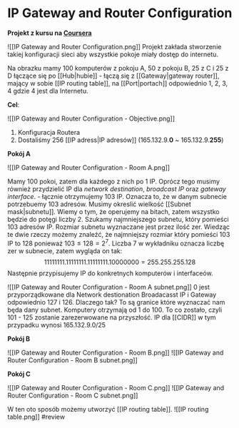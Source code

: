 # IP Gateway and Router Configuration
**Projekt z kursu na [Coursera](https://www.coursera.org/learn/tcpip)**

![[IP Gateway and Router Configuration.png]]
Projekt zakłada stworzenie takiej konfiguracji sieci aby wszystkie pokoje miały dostęp do internetu.

Na obrazku mamy 100 komputerów z pokoju A, 50 z pokoju B, 25 z C i 25 z D łączące się po [[Hub|hubie]] - łączą się z [[Gateway|gateway router]], mający w sobie [[IP routing table]], na [[Port|portach]] odpowiednio 1, 2, 3, 4 gdzie 4 jest dla Internetu.  

**Cel**:

![[IP Gateway and Router Configuration - Objective.png]]
1. Konfiguracja Routera
2. Dostaliśmy 256 [[IP adress|IP adresów]] (165.132.9.**0** ~ 165.132.9.**255**)

**Pokój A**

![[IP Gateway and Router Configuration - Room A.png]]

Mamy 100 pokoi, zatem dla każdego z nich po 1 IP. Oprócz tego musimy również przydzielić IP dla *network destination*, *broadcast IP* oraz *gateway interface*. - łącznie otrzymujemy 103 IP.
Oznacza to, że w danym subnecie potrzebuemy 103 adresów. Musimy okreslić wielkość [[Subnet mask|subnetu]]. Wiemy o tym, że operujemy na bitach, zatem wszystko będzie do potęgi liczby 2. Szukamy najmniejszego subnetu, który pomieści 103 adresów IP. Rozmiar subnetu wyznaczane jest przez ilość zer.
Wiedząc te dwie rzeczy możemy znaleźć, że najmniejszy rozmiar który pomieści 103 IP to 128 ponieważ $103 \leq 128=2^{7}$.  Liczba 7 w wykładniku oznacza liczbę zer w subnecie, zatem wygląda on tak: 
$$ 11111111.11111111.11111111.10000000 = 255.255.255.128$$
Następnie przypisujemy IP do konkretnych komputerów i interfaceów.

![[IP Gateway and Router Configuration - Room A subnet.png]]
0 jest przyporządkowane dla Network destionation
Broadacasst IP i Gateway odpowiednio 127 i 126. Dlaczego tak? To są granice które wyznaczać nam będa dany subnet. Komputery otrzymają od 1 do 100. To co zostało, czyli 101 - 125 zostanie zarezerwowane na przyszłość.
IP dla [[CIDR]] w tym przypadku wynosi 165.132.9.0/25 

**Pokój B**

![[IP Gateway and Router Configuration - Room B.png]]
![[IP Gateway and Router Configuration - Room B subnet.png]]

**Pokój C**

![[IP Gateway and Router Configuration - Room C.png]]
![[IP Gateway and Router Configuration - Room C subnet.png]]

W ten oto sposób możemy utworzyć [[IP routing table]].
![[IP routing table.png]] #review